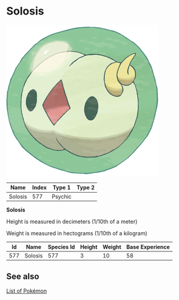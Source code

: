 # Solosis


![Solosis](images/577.png)

| **Name** | **Index** | **Type 1** | **Type 2** |
|----|----|----|----|
| Solosis | 577 | Psychic  |  |

**Solosis** 


Height is measured in decimeters (1/10th of a meter)

Weight is measured in hectograms (1/10th of a kilogram)

| **Id** | **Name** | **Species Id** | **Height** | **Weight** | **Base Experience** |
|--------|----------|----------------|------------|------------|---------------------|
| 577 | Solosis | 577 | 3 | 10 | 58 |


## See also

[List of Pokémon](../pokemon.md)
